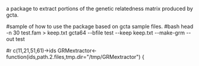 a package to extract portions of the genetic relatedness matrix produced by gcta.

#sample of how to use the package based on gcta sample files.
#bash
head -n 30 test.fam > keep.txt
gcta64 --bfile test --keep keep.txt --make-grm --out test

#r
c(11,21,51,61)->ids
GRMextractor<-function(ids,path.2.files,tmp.dir="/tmp/GRMextractor") {


